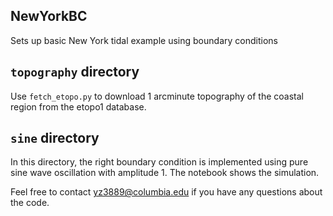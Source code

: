 ## NewYorkBC
Sets up basic New York tidal example using boundary conditions

## `topography` directory

Use `fetch_etopo.py` to download 1 arcminute topography of the coastal
region from the etopo1 database.

## `sine` directory

In this directory, the right boundary condition is implemented using
pure sine wave oscillation with amplitude 1. The notebook shows the simulation.

Feel free to contact yz3889@columbia.edu if you have any questions about the code.